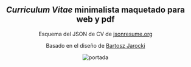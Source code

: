<div align="center">

<h2>
    <em>Curriculum Vitae</em> minimalista maquetado para web y pdf
</h2>

<p>
Esquema del JSON de CV de <a href="https://jsonresume.org/schema/">jsonresume.org</a>
</p>

<p>
Basado en el diseño de <a href="https://github.com/BartoszJarocki/cv">Bartosz Jarocki</a>

</p>

![portada](https://github.com/Razy-Cha/CV/assets/96958875/4c8f0d58-8ff0-41a6-8586-a3ba9b506e46)

</div>
